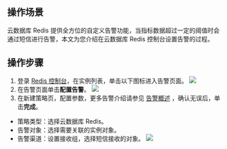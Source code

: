 
## 操作场景
云数据库 Redis 提供全方位的自定义告警功能，当指标数据超过一定的阈值时会通过短信进行告警，本文为您介绍在云数据库 Redis 控制台设置告警的过程。

## 操作步骤
1. 登录 [Redis 控制台](https://console.cloud.tencent.com/redis)，在实例列表，单击以下图标进入告警页面。
![](https://main.qcloudimg.com/raw/33bb9c3f825ee28b95e8546e1fddfb2f.png)
2. 在告警页面单击**配置告警**。
![](https://main.qcloudimg.com/raw/256855352c13bcca7ad5e21ab18304e8.png)
3. 在新建策略页，配置参数，更多告警介绍请参见 [告警概述](https://cloud.tencent.com/document/product/248/6126) ，确认无误后，单击**完成**。
 - 策略类型：选择云数据库 Redis。
 - 告警对象：选择需要关联的实例对象。
 - 告警渠道：设置接收组，选择短信接收的对象。
![](https://qcloudimg.tencent-cloud.cn/raw/6b01939f87e5e5d20d9f9a1340e33508.png)

